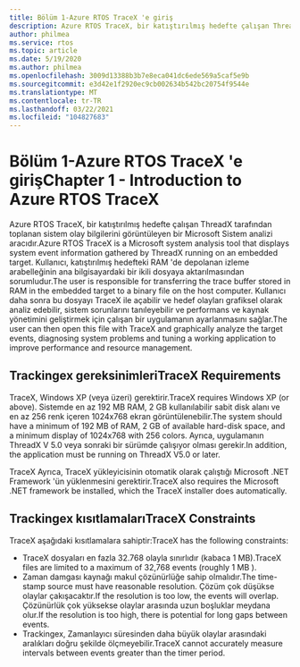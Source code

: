```yaml
---
title: Bölüm 1-Azure RTOS TraceX 'e giriş
description: Azure RTOS TraceX, bir katıştırılmış hedefte çalışan ThreadX tarafından toplanan sistem olay bilgilerini görüntüleyen bir Microsoft Sistem analizi aracıdır.
author: philmea
ms.service: rtos
ms.topic: article
ms.date: 5/19/2020
ms.author: philmea
ms.openlocfilehash: 3009d13388b3b7e8eca041dc6ede569a5caf5e9b
ms.sourcegitcommit: e3d42e1f2920ec9cb002634b542bc20754f9544e
ms.translationtype: MT
ms.contentlocale: tr-TR
ms.lasthandoff: 03/22/2021
ms.locfileid: "104827683"
---
```

# <a name="chapter-1---introduction-to-azure-rtos-tracex"></a><span data-ttu-id="1bee6-103">Bölüm 1-Azure RTOS TraceX 'e giriş</span><span class="sxs-lookup"><span data-stu-id="1bee6-103">Chapter 1 - Introduction to Azure RTOS TraceX</span></span>

<span data-ttu-id="1bee6-104">Azure RTOS TraceX, bir katıştırılmış hedefte çalışan ThreadX tarafından toplanan sistem olay bilgilerini görüntüleyen bir Microsoft Sistem analizi aracıdır.</span><span class="sxs-lookup"><span data-stu-id="1bee6-104">Azure RTOS TraceX is a Microsoft system analysis tool that displays system event information gathered by ThreadX running on an embedded target.</span></span> <span data-ttu-id="1bee6-105">Kullanıcı, katıştırılmış hedefteki RAM 'de depolanan izleme arabelleğinin ana bilgisayardaki bir ikili dosyaya aktarılmasından sorumludur.</span><span class="sxs-lookup"><span data-stu-id="1bee6-105">The user is responsible for transferring the trace buffer stored in RAM in the embedded target to a binary file on the host computer.</span></span> <span data-ttu-id="1bee6-106">Kullanıcı daha sonra bu dosyayı TraceX ile açabilir ve hedef olayları grafiksel olarak analiz edebilir, sistem sorunlarını tanıleyebilir ve performans ve kaynak yönetimini geliştirmek için çalışan bir uygulamanın ayarlanmasını sağlar.</span><span class="sxs-lookup"><span data-stu-id="1bee6-106">The user can then open this file with TraceX and graphically analyze the target events, diagnosing system problems and tuning a working application to improve performance and resource management.</span></span>

## <a name="tracex-requirements"></a><span data-ttu-id="1bee6-107">Trackingex gereksinimleri</span><span class="sxs-lookup"><span data-stu-id="1bee6-107">TraceX Requirements</span></span>

<span data-ttu-id="1bee6-108">TraceX, Windows XP (veya üzeri) gerektirir.</span><span class="sxs-lookup"><span data-stu-id="1bee6-108">TraceX requires Windows XP (or above).</span></span> <span data-ttu-id="1bee6-109">Sistemde en az 192 MB RAM, 2 GB kullanılabilir sabit disk alanı ve en az 256 renk içeren 1024x768 ekran görüntülenebilir.</span><span class="sxs-lookup"><span data-stu-id="1bee6-109">The system should have a minimum of 192 MB of RAM, 2 GB of available hard-disk space, and a minimum display of 1024x768 with 256 colors.</span></span> <span data-ttu-id="1bee6-110">Ayrıca, uygulamanın ThreadX V 5.0 veya sonraki bir sürümde çalışıyor olması gerekir.</span><span class="sxs-lookup"><span data-stu-id="1bee6-110">In addition, the application must be running on ThreadX V5.0 or later.</span></span>

<span data-ttu-id="1bee6-111">TraceX Ayrıca, TraceX yükleyicisinin otomatik olarak çalıştığı Microsoft .NET Framework 'ün yüklenmesini gerektirir.</span><span class="sxs-lookup"><span data-stu-id="1bee6-111">TraceX also requires the Microsoft .NET framework be installed, which the TraceX installer does automatically.</span></span>

## <a name="tracex-constraints"></a><span data-ttu-id="1bee6-112">Trackingex kısıtlamaları</span><span class="sxs-lookup"><span data-stu-id="1bee6-112">TraceX Constraints</span></span>

<span data-ttu-id="1bee6-113">TraceX aşağıdaki kısıtlamalara sahiptir:</span><span class="sxs-lookup"><span data-stu-id="1bee6-113">TraceX has the following constraints:</span></span>

- <span data-ttu-id="1bee6-114">TraceX dosyaları en fazla 32.768 olayla sınırlıdır (kabaca 1 MB).</span><span class="sxs-lookup"><span data-stu-id="1bee6-114">TraceX files are limited to a maximum of 32,768 events (roughly 1 MB ).</span></span>
- <span data-ttu-id="1bee6-115">Zaman damgası kaynağı makul çözünürlüğe sahip olmalıdır.</span><span class="sxs-lookup"><span data-stu-id="1bee6-115">The time-stamp source must have reasonable resolution.</span></span> <span data-ttu-id="1bee6-116">Çözüm çok düşükse olaylar çakışacaktır.</span><span class="sxs-lookup"><span data-stu-id="1bee6-116">If the resolution is too low, the events will overlap.</span></span> <span data-ttu-id="1bee6-117">Çözünürlük çok yüksekse olaylar arasında uzun boşluklar meydana olur.</span><span class="sxs-lookup"><span data-stu-id="1bee6-117">If the resolution is too high, there is potential for long gaps between events.</span></span>
- <span data-ttu-id="1bee6-118">Trackingex, Zamanlayıcı süresinden daha büyük olaylar arasındaki aralıkları doğru şekilde ölçmeyebilir.</span><span class="sxs-lookup"><span data-stu-id="1bee6-118">TraceX cannot accurately measure intervals between events greater than the timer period.</span></span>
